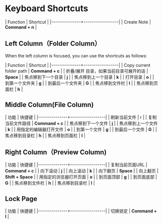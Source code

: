 # Keyboard Shortcuts

<!-- create time: 2014-11-21 13:24:12  -->

| Function | Shortcut |
|---------------+------------------|
| Create Note | **Command + n** |

## Left Column（Folder Column）
When the left column is focused, you can use the shortcuts as follows:

| Function | Shortcut |
|---------------+------------------|
| Copy current folder path | **Command + c** |
| 折叠/展开 目录，如果当前目录可展开的话 | **Space** |
| 焦点移到下一个目录 | **j** |
| 焦点移到上一个目录 | **k** |
| 打开目录 | **o** |
| 到第一个文件夹 | **g** |
| 到最后一个文件夹 | **G** |
| 焦点移到文件栏 | **l** |
| 焦点移到页面栏 | **h** |

## Middle Column(File Column)
| 功能 | 快捷键 |
|---------------+------------------|
| 刷新当前文件 | r |
| 复制当前文件路径 | **Command + c** |
| 焦点移到下一个文件 | **j** |
| 焦点移到上一个文件 | **k** |
| 用指定的编辑器打开文件 | **o** |
| 到第一个文件 | **g** |
| 到最后一个文件 | **G** |
| 焦点移到目录栏 | **h** |
| 焦点移到页面栏 | **l** |

## Right Column（Preview Column)

| 功能 | 快捷键 |
|---------------+------------------|
| 复制当前页面URL | **Command + c** |
| 向下滚动 | **j** |
| 向上滚动 | **k** |
| 向下翻页 | **Space** |
| 向上翻页 | **Shift + Space** |
| 用指定的浏览器打开页面 | **o** |
| 到页面顶部 | **g** |
| 到页面底部 | **G** |
| 焦点移到文件栏 | **h** |
| 焦点移到目录栏 | **l** |

## Lock Page

| 功能 | 快捷键 |
|---------------+------------------|
| 切换锁定  | **Command + l**     |


